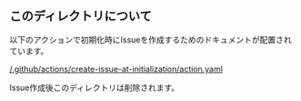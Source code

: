 ## このディレクトリについて

以下のアクションで初期化時にIssueを作成するためのドキュメントが配置されています。

[/.github/actions/create-issue-at-initialization/action.yaml](/.github/actions/create-issue-at-initialization/action.yaml)

Issue作成後このディレクトリは削除されます。
